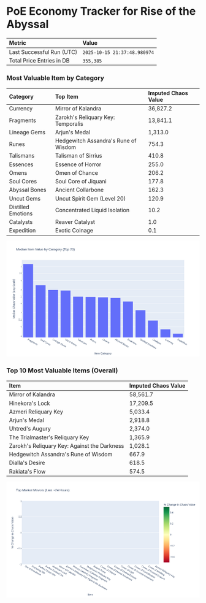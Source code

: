 # PoE Economy Tracker for Rise of the Abyssal

<!-- START_MAINTENANCE -->
| Metric | Value |
|:---|:---|
| Last Successful Run (UTC) | `2025-10-15 21:37:48.980974` |
| Total Price Entries in DB | `355,385` |

<!-- END_MAINTENANCE -->

<!-- START_DATAFRAME_DEBUG -->
<!-- END_DATAFRAME_DEBUG -->

<!-- START_CATEGORY_ANALYSIS -->
### Most Valuable Item by Category
| Category | Top Item | Imputed Chaos Value |
| :--- | :--- | :--- |
| Currency | Mirror of Kalandra | 36,827.2 |
| Fragments | Zarokh's Reliquary Key: Temporalis | 13,841.1 |
| Lineage Gems | Arjun's Medal | 1,313.0 |
| Runes | Hedgewitch Assandra's Rune of Wisdom | 754.3 |
| Talismans | Talisman of Sirrius | 410.8 |
| Essences | Essence of Horror | 255.0 |
| Omens | Omen of Chance | 206.2 |
| Soul Cores | Soul Core of Jiquani | 177.8 |
| Abyssal Bones | Ancient Collarbone | 162.3 |
| Uncut Gems | Uncut Spirit Gem (Level 20) | 120.9 |
| Distilled Emotions | Concentrated Liquid Isolation | 10.2 |
| Catalysts | Reaver Catalyst | 1.0 |
| Expedition | Exotic Coinage | 0.1 |


![Category Analysis Chart](charts/category_analysis.png)
<!-- END_ANALYSIS -->

<!-- START_ANALYSIS -->
### Top 10 Most Valuable Items (Overall)
| Item | Imputed Chaos Value |
| :--- | :--- |
| Mirror of Kalandra | 58,561.7 |
| Hinekora's Lock | 17,209.5 |
| Azmeri Reliquary Key | 5,033.4 |
| Arjun's Medal | 2,918.8 |
| Uhtred's Augury | 2,374.0 |
| The Trialmaster's Reliquary Key | 1,365.9 |
| Zarokh's Reliquary Key: Against the Darkness | 1,028.1 |
| Hedgewitch Assandra's Rune of Wisdom | 667.9 |
| Dialla's Desire | 618.5 |
| Rakiata's Flow | 574.5 |


![Market Movers Chart](charts/market_movers.png)
<!-- END_ANALYSIS -->
